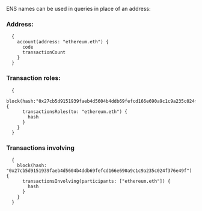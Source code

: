 ENS names can be used in queries in place of an address:

### Address:
```
  {
    account(address: "ethereum.eth") {
      code
      transactionCount
    }
  }
```

### Transaction roles:

```
  {
    block(hash:"0x27cb5d9151939faeb4d5604b4ddb69fefcd166e690a9c1c9a235c024f376e49f") {
      transactionsRoles(to: "ethereum.eth") {
        hash
      }
    }
  }
```

### Transactions involving

```
  {
    block(hash: "0x27cb5d9151939faeb4d5604b4ddb69fefcd166e690a9c1c9a235c024f376e49f") {
      transactionsInvolving(participants: ["ethereum.eth"]) {
        hash
      }
    }
  }
```
